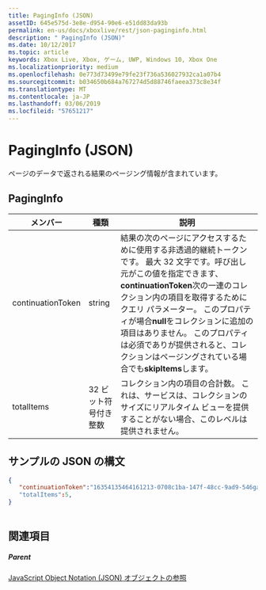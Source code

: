 ```yaml
---
title: PagingInfo (JSON)
assetID: 645e575d-3e8e-d954-90e6-e51dd83da93b
permalink: en-us/docs/xboxlive/rest/json-paginginfo.html
description: " PagingInfo (JSON)"
ms.date: 10/12/2017
ms.topic: article
keywords: Xbox Live, Xbox, ゲーム, UWP, Windows 10, Xbox One
ms.localizationpriority: medium
ms.openlocfilehash: 0e773d73499e79fe23f736a536027932ca1a07b4
ms.sourcegitcommit: b034650b684a767274d5d88746faeea373c8e34f
ms.translationtype: MT
ms.contentlocale: ja-JP
ms.lasthandoff: 03/06/2019
ms.locfileid: "57651217"
---
```

# <a name="paginginfo-json"></a>PagingInfo (JSON)
ページのデータで返される結果のページング情報が含まれています。 
<a id="ID4EN"></a>

 
## <a name="paginginfo"></a>PagingInfo
 
| メンバー| 種類| 説明| 
| --- | --- | --- | 
| continuationToken| string| 結果の次のページにアクセスするために使用する非透過的継続トークンです。 最大 32 文字です。呼び出し元がこの値を指定できます、 <b>continuationToken</b>次の一連のコレクション内の項目を取得するためにクエリ パラメーター。 このプロパティが場合<b>null</b>をコレクションに追加の項目はありません。 このプロパティは必須でありが提供されると、コレクションはページングされている場合でも<b>skipItems</b>します。| 
| totalItems| 32 ビット符号付き整数| コレクション内の項目の合計数。 これは、サービスは、コレクションのサイズにリアルタイム ビューを提供することがない場合、このレベルは提供されません。| 
  
<a id="ID4E4B"></a>

 
## <a name="sample-json-syntax"></a>サンプルの JSON の構文
 

```json
{
   "continuationToken":"16354135464161213-0708c1ba-147f-48cc-9ad9-546gaadg648"
   "totalItems":5,
}
    
```

  
<a id="ID4EGC"></a>

 
## <a name="see-also"></a>関連項目
 
<a id="ID4EIC"></a>

 
##### <a name="parent"></a>Parent 

[JavaScript Object Notation (JSON) オブジェクトの参照](atoc-xboxlivews-reference-json.md)

   